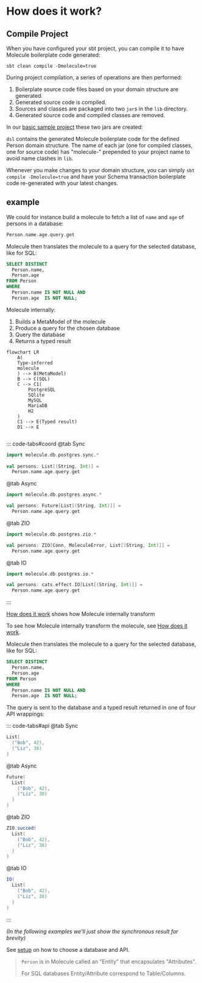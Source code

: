 
# How does it work?


## Compile Project

When you have configured your sbt project, you can compile it to have Molecule boilerplate code generated:

```
sbt clean compile -Dmolecule=true
```

During project compilation, a series of operations are then performed:

1. Boilerplate source code files based on your domain structure are generated.
2. Generated source code is compiled.
3. Sources and classes are packaged into two `jar`s in the `lib` directory.
4. Generated source code and compiled classes are removed.


In our [basic sample project](https://github.com/scalamolecule/molecule-samples/tree/main/molecule-basic) these two jars are created:

[//]: # (![]&#40;/img/page/setup/setup3.png&#41;)

`dsl` contains the generated Molecule boilerplate code for the defined Person domain structure. The name of each jar (one for compiled classes, one for source code) has "molecule-" prepended to your project name to avoid name clashes in `lib`.

Whenever you make changes to your domain structure, you can simply `sbt compile -Dmolecule=true` and have your Schema transaction boilerplate code re-generated with your latest changes.



## example

We could for instance build a molecule to fetch a list of `name` and `age` of persons in a database:


```scala
Person.name.age.query.get
```


Molecule then translates the molecule to a query for the selected database, like for SQL:

```sql
SELECT DISTINCT
  Person.name,
  Person.age
FROM Person
WHERE
  Person.name IS NOT NULL AND
  Person.age  IS NOT NULL;
```



Molecule internally:

1) Builds a MetaModel of the molecule
2) Produce a query for the chosen database
3) Query the database
4) Returns a typed result


```mermaid
flowchart LR
    A(
    Type-inferred
    molecule
    ) --> B(MetaModel)
    B --> C(SQL)
    C --> C1(
        PostgreSQL
        SQlite
        MySQL
        MariaDB
        H2
    )
    C1 --> E(Typed result)
    D1 --> E
    
```

::: code-tabs#coord
@tab Sync
```scala
import molecule.db.postgres.sync.*
       
val persons: List[(String, Int)] = 
  Person.name.age.query.get
```

@tab Async
```scala
import molecule.db.postgres.async.*

val persons: Future[List[(String, Int)]] = 
  Person.name.age.query.get
```

@tab ZIO
```scala
import molecule.db.postgres.zio.*

val persons: ZIO[Conn, MoleculeError, List[(String, Int)]] = 
  Person.name.age.query.get
```

@tab IO
```scala
import molecule.db.postgres.io.* 

val persons: cats.effect.IO[List[(String, Int)]] = 
  Person.name.age.query.get
```
:::


[How does it work](/database/developer/how-doew-it-work) shows how Molecule internally transform

To see how Molecule internally transform the molecule, see [How does it work](/database/developer/how-doew-it-work).





Molecule then translates the molecule to a query for the selected database, like for SQL:

```sql
SELECT DISTINCT
  Person.name,
  Person.age
FROM Person
WHERE
  Person.name IS NOT NULL AND
  Person.age  IS NOT NULL;
```
The query is sent to the database and a typed result returned in one of four API wrappings:

::: code-tabs#api
@tab Sync

```scala
List(
  ("Bob", 42),
  ("Liz", 38)
)
```

@tab Async

```scala
Future(
  List(
    ("Bob", 42),
    ("Liz", 38)
  )
)
```

@tab ZIO

```scala
ZIO.succed(
  List(
    ("Bob", 42),
    ("Liz", 38)
  )
)
```

@tab IO

```scala
IO(
  List(
    ("Bob", 42),
    ("Liz", 38)
  )
)
```
:::

_(In the following examples we'll just show the synchronous result for brevity)_


See [setup](/database/setup) on how to choose a database and API.

[//]: # (#### Namespaces and Attributes)



[//]: # (> [!note])
> `Person` is in Molecule called an "Entity" that encapsulates "Attributes".
>
> For SQL databases Entity/Attribute correspond to Table/Columns. 